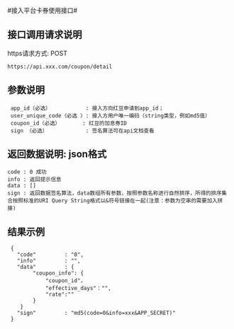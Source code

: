 #接入平台卡券使用接口#

## 接口调用请求说明 ##

https请求方式: POST

    https://api.xxx.com/coupon/detail

## 参数说明 ##
	
     app_id（必选）           : 接入方向红豆申请到app_id； 
     user_unique_code（必选 ）: 接入方用户唯一编码（string类型，例如md5值）  
     coupon_id（必选）       : 红豆的加息券ID
     sign （必选）            : 签名算法可在api文档查看 


## 返回数据说明: json格式 ##
    code : 0 成功
    info : 返回提示信息
    data : []
    sign : 返回数据签名算法，data数组所有参数，按照参数名称进行自然排序，所得的排序集合按照标准的URI Query String格式以&符号链接在一起(注意：参数为空串的需要加入拼接)

## 结果示例 ##

     {
       "code"         : "0", 
       "info"         : "",       
       "data"         : {
            "coupon_info": {
                "coupon_id"，
                "effective_days"："",
                "rate":""
            }
        } 
       "sign"         : "md5(code=0&info=xxx&APP_SECRET)" 
     }
 
 

